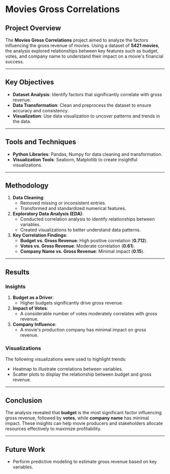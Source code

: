 # Movies Gross Correlations

## Project Overview
The **Movies Gross Correlations** project aimed to analyze the factors influencing the gross revenue of movies. Using a dataset of **5421 movies**, the analysis explored relationships between key features such as budget, votes, and company name to understand their impact on a movie's financial success.

---

## Key Objectives
- **Dataset Analysis**: Identify factors that significantly correlate with gross revenue.
- **Data Transformation**: Clean and preprocess the dataset to ensure accuracy and consistency.
- **Visualization**: Use data visualization to uncover patterns and trends in the data.

---

## Tools and Techniques
- **Python Libraries**: Pandas, Numpy for data cleaning and transformation.
- **Visualization Tools**: Seaborn, Matplotlib to create insightful visualizations.

---

## Methodology
1. **Data Cleaning**:
   - Removed missing or inconsistent entries.
   - Transformed and standardized numerical features.
2. **Exploratory Data Analysis (EDA)**:
   - Conducted correlation analysis to identify relationships between variables.
   - Created visualizations to better understand data patterns.
3. **Key Correlation Findings**:
   - **Budget vs. Gross Revenue**: High positive correlation (**0.712**).
   - **Votes vs. Gross Revenue**: Moderate correlation (**0.61**).
   - **Company Name vs. Gross Revenue**: Minimal impact (**0.15**).

---

## Results
### Insights
1. **Budget as a Driver**:
   - Higher budgets significantly drive gross revenue.
2. **Impact of Votes**:
   - A considerable number of votes moderately correlates with gross revenue.
3. **Company Influence**:
   - A movie's production company has minimal impact on gross revenue.

### Visualizations
The following visualizations were used to highlight trends:
- Heatmap to illustrate correlations between variables.
- Scatter plots to display the relationship between budget and gross revenue.

---

## Conclusion
The analysis revealed that **budget** is the most significant factor influencing gross revenue, followed by **votes**, while **company name** has minimal impact. These insights can help movie producers and stakeholders allocate resources effectively to maximize profitability.

---

## Future Work
- Perform predictive modeling to estimate gross revenue based on key variables.
